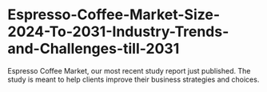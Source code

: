 # Espresso-Coffee-Market-Size-2024-To-2031-Industry-Trends-and-Challenges-till-2031
Espresso Coffee Market, our most recent study report just published. The study is meant to help clients improve their business strategies and choices.
